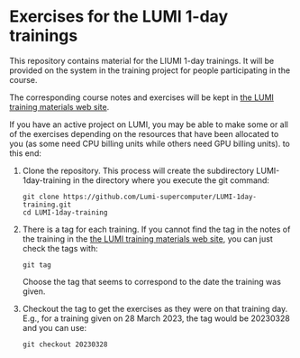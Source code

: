 # Exercises for the LUMI 1-day trainings

This repository contains material for the LIUMI 1-day trainings. It will
be provided on the system in the training project for people participating
in the course.

The corresponding course notes and exercises will be kept in 
[the LUMI training materials web site](https://lumi-supercomputer.github.io/LUMI-training-materials/).

If you have an active project on LUMI, you may be able to make some or all of the 
exercises depending on the resources that have been allocated to you (as some need
CPU billing units while others need GPU billing units). to this end:

1.  Clone the repository. This process will create the subdirectory LUMI-1day-training
    in the directory where you execute the git command:
    ```
    git clone https://github.com/Lumi-supercomputer/LUMI-1day-training.git
    cd LUMI-1day-training
    ```

2.  There is a tag for each training. If you cannot find the tag in the notes of the training
    in the [the LUMI training materials web site](https://lumi-supercomputer.github.io/LUMI-training-materials/),
    you can just check the tags with:
    ```
    git tag
    ```
    Choose the tag that seems to correspond to the date the training was given.

3.  Checkout the tag to get the exercises as they were on that training day. E.g., for a training
    given on 28 March 2023, the tag would be 20230328 and you can use:
    ```
    git checkout 20230328
    ```
